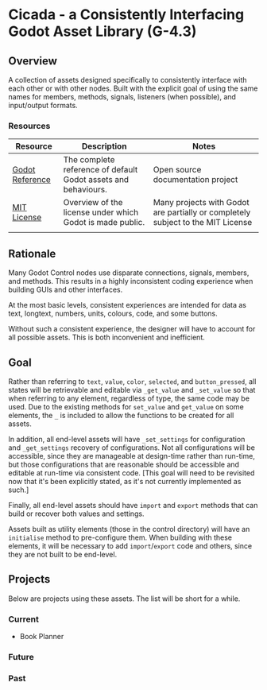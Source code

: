 # Cicada - a Consistently Interfacing Godot Asset Library (G-4.3)
## Overview
A collection of assets designed specifically to consistently interface with each 
other or with other nodes. Built with the explicit goal of using the same names 
for members, methods, signals, listeners (when possible), and input/output 
formats.

### Resources
| Resource | Description | Notes |
| --- | --- | --- |
| [Godot Reference](https://docs.godotengine.org/) | The complete reference of default Godot assets and behaviours. | Open source documentation project |
| [MIT License](https://github.com/godotengine/godot/blob/master/LICENSE.txt) | Overview of the license under which Godot is made public. | Many projects with Godot are partially or completely subject to the MIT License |
| | | |
## Rationale
Many Godot Control nodes use disparate connections, signals, members, and
methods. This results in a highly inconsistent coding experience when building 
GUIs and other interfaces.

At the most basic levels, consistent experiences are intended for data as
text, longtext, numbers, units, colours, code, and some buttons.

Without such a consistent experience, the designer will have to account for all 
possible assets. This is both inconvenient and inefficient.

## Goal
Rather than referring to `text`, `value`, `color`, `selected`, and
`button_pressed`, all states will be retrievable and editable via `_get_value` 
and `_set_value` so that when referring to any element, regardless of type, the 
same code may be used. Due to the existing methods for `set_value` and
`get_value` on some elements, the `_` is included to allow the functions to be 
created for all assets.

In addition, all end-level assets will have `_set_settings` for configuration
and `_get_settings` recovery of configurations. Not all configurations will be 
accessible, since they are manageable at design-time rather than run-time, but 
those configurations that are reasonable should be accessible and editable at 
run-time via consistent code. [This goal will need to be revisited now that
it's been explicitly stated, as it's not currently implemented as such.]

Finally, all end-level assets should have `import` and `export` methods that can 
build or recover both values and settings.

Assets built as utility elements (those in the control directory) will have an 
`initialise` method to pre-configure them. When building with these elements, it 
will be necessary to add `import`/`export` code and others, since they are not 
built to be end-level.
## Projects
Below are projects using these assets. The list will be short for a while.
### Current
* Book Planner
### Future
### Past
